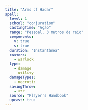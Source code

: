```yaml
---
title: "Arms of Hadar"
spell:
  level: 1
  school: "conjuration"
  castingTime: "Ação"
  range: "Pessoal, 3 metros de raio"
  components:
    v: true
    s: true
  duration: "Instantânea"
  casters:
    - warlock
  type:
    - damage
    - utility
  damageTypes:
    - necrotic
  savingThrow:
    - str
  source: "Player's Handbook"
  upcast: true
---
```


